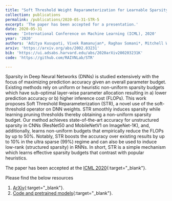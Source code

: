 ```yaml
---
title: "Soft Threshold Weight Reparameterization for Learnable Sparsity"
collection: publications
permalink: /publications/2020-05-31-STR-5
excerpt: 'The paper has been accepted for a presentation.'
date: 2020-05-31
venue: 'International Conference on Machine Learning (ICML), 2020'
year: '2020'
authors: 'Aditya Kusupati, Vivek Ramanujan*, Raghav Somani*, Mitchell Wortsman*, Prateek Jain, Sham Kakade & Ali Farhadi'
arxiv: 'https://arxiv.org/abs/2002.03231'
bib: 'https://ui.adsabs.harvard.edu/abs/2020arXiv200203231K'
code: 'https://github.com/RAIVNLab/STR'

---
```

Sparsity in Deep Neural Networks (DNNs) is studied extensively with the focus of maximizing prediction accuracy given an overall parameter budget. Existing methods rely on uniform or heuristic non-uniform sparsity budgets which have sub-optimal layer-wise parameter allocation resulting in a) lower prediction accuracy or b) higher inference cost (FLOPs). This work proposes Soft Threshold Reparameterization (STR), a novel use of the soft-threshold operator on DNN weights. STR smoothly induces sparsity while learning pruning thresholds thereby obtaining a non-uniform sparsity budget. Our method achieves state-of-the-art accuracy for unstructured sparsity in CNNs (ResNet50 and MobileNetV1 on ImageNet-1K), and, additionally, learns non-uniform budgets that empirically reduce the FLOPs by up to 50%. Notably, STR boosts the accuracy over existing results by up to 10% in the ultra sparse (99%) regime and can also be used to induce low-rank (structured sparsity) in RNNs. In short, STR is a simple mechanism which learns effective sparsity budgets that contrast with popular heuristics.

The paper has been accepted at the [ICML 2020](https://icml.cc/Conferences/2020){:target="_blank"}.

Please find the below resources
1. [ArXiv](https://arxiv.org/abs/2002.03231){:target="_blank"}.
2. [Code and pretrained models](https://github.com/RAIVNLab/STR){:target="_blank"}.